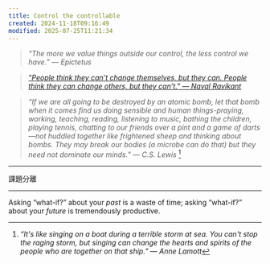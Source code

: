 ```yaml
---
title: Control the controllable
created: 2024-11-18T09:16:49
modified: 2025-07-25T11:21:34
---
```


> _“The more we value things outside our control, the less control we have.” ― Epictetus_

> _["People think they can’t change themselves, but they can. People think they can change others, but they can’t." — Naval Ravikant](https://x.com/naval/status/1505645454754672644)_

> _“If we are all going to be destroyed by an atomic bomb, let that bomb when it comes find us doing sensible and human things-praying, working, teaching, reading, listening to music, bathing the children, playing tennis, chatting to our friends over a pint and a game of darts—not huddled together like frightened sheep and thinking about bombs. They may break our bodies (a microbe can do that) but they need not dominate our minds.” — C.S. Lewis_ [^1]

---

課題分離

---

Asking “what-if?” about your _past_ is a waste of time; asking “what-if?” about your _future_ is tremendously productive.

[^1]: _“It's like singing on a boat during a terrible storm at sea. You can't stop the raging storm, but singing can change the hearts and spirits of the people who are together on that ship.” — Anne Lamott_
